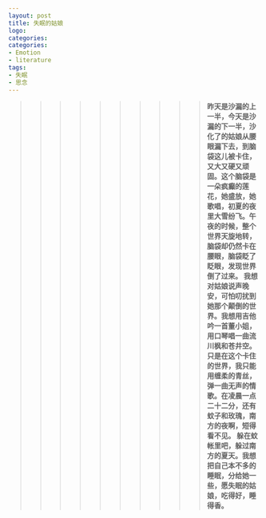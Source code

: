```yaml
---
layout: post
title: 失眠的姑娘
logo: 
categories:
categories:
- Emotion
- literature
tags:
- 失眠
- 思念
---
```


 >>>>>>>>>>**昨天是沙漏的上一半，今天是沙漏的下一半，沙化了的姑娘从腰眼漏下去，到脑袋这儿被卡住，又大又硬又顽固。这个脑袋是一朵疯癫的莲花，她盛放，她歌唱，初夏的夜里大雪纷飞。午夜的时候，整个世界天旋地转，脑袋却仍然卡在腰眼，脑袋眨了眨眼，发现世界倒了过来。
 我想对姑娘说声晚安，可怕叨扰到她那个颠倒的世界。我想用吉他吟一首董小姐，用口琴唱一曲流川枫和苍井空。只是在这个卡住的世界，我只能用缠柔的青丝，弹一曲无声的情歌。在凌晨一点二十二分，还有蚊子和玫瑰，南方的夜啊，短得看不见。
 躲在蚊帐里吧，躲过南方的夏天。我想把自己本不多的睡眠，分给她一些，愿失眠的姑娘，吃得好，睡得香。**
